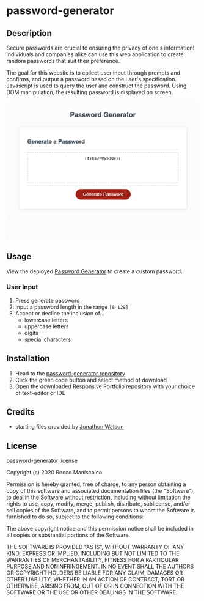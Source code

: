 # password-generator

## Description

Secure passwords are crucial to ensuring the privacy of one's information! Individuals and companies alike can use this web application to create random passwords that suit their preference.

The goal for this website is to collect user input through prompts and confirms, and output a password based on the user's specification. Javascript is used to query the user and construct the password. Using DOM manipulation, the resulting password is displayed on screen.

![Password Generator](password-generator.png)


## Usage

View the deployed [Password Generator](https://roccomaniscalco.github.io/password-generator/) to create a custom password.

### User Input

1.  Press generate password
2.  Input a password length in the range `[8-128]`
3.  Accept or decline the inclusion of...
    *   lowercase letters
    *   uppercase letters
    *   digits
    *   special characters


## Installation

1.  Head to the [password-generator repository](https://github.com/roccomaniscalco/password-generator)
2.  Click the green code button and select method of download
3.  Open the downloaded Responsive Portfolio repository with your choice of text-editor or IDE


## Credits

* starting files provided by [Jonathon Watson](https://github.com/jonathanjwatson)


## License
password-generator license

Copyright (c) 2020 Rocco Maniscalco

Permission is hereby granted, free of charge, to any person obtaining a copy
of this software and associated documentation files (the "Software"), to deal
in the Software without restriction, including without limitation the rights
to use, copy, modify, merge, publish, distribute, sublicense, and/or sell
copies of the Software, and to permit persons to whom the Software is
furnished to do so, subject to the following conditions:

The above copyright notice and this permission notice shall be included in all
copies or substantial portions of the Software.

THE SOFTWARE IS PROVIDED "AS IS", WITHOUT WARRANTY OF ANY KIND, EXPRESS OR
IMPLIED, INCLUDING BUT NOT LIMITED TO THE WARRANTIES OF MERCHANTABILITY,
FITNESS FOR A PARTICULAR PURPOSE AND NONINFRINGEMENT. IN NO EVENT SHALL THE
AUTHORS OR COPYRIGHT HOLDERS BE LIABLE FOR ANY CLAIM, DAMAGES OR OTHER
LIABILITY, WHETHER IN AN ACTION OF CONTRACT, TORT OR OTHERWISE, ARISING FROM,
OUT OF OR IN CONNECTION WITH THE SOFTWARE OR THE USE OR OTHER DEALINGS IN THE
SOFTWARE.